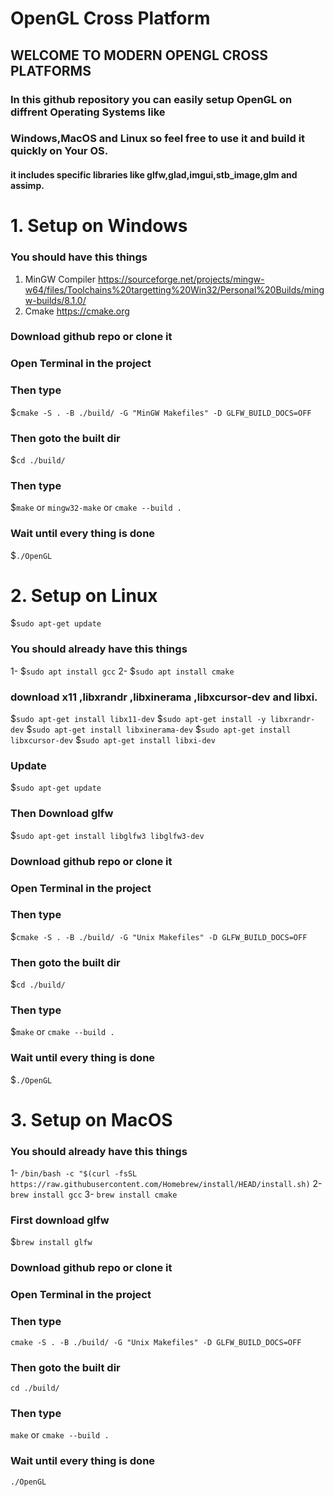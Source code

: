 # OpenGL Cross Platform
## WELCOME TO MODERN OPENGL CROSS PLATFORMS
### In this github repository you can easily setup OpenGL on diffrent Operating Systems like
### Windows,MacOS and Linux so feel free to use it and build it quickly on Your OS.
#### it includes specific libraries like glfw,glad,imgui,stb_image,glm and assimp.
# 1. Setup on Windows

### You should have this things
1. MinGW Compiler https://sourceforge.net/projects/mingw-w64/files/Toolchains%20targetting%20Win32/Personal%20Builds/mingw-builds/8.1.0/
2. Cmake https://cmake.org


### Download github repo or clone it
### Open Terminal in the project
### Then type 
$`cmake -S . -B ./build/ -G "MinGW Makefiles" -D GLFW_BUILD_DOCS=OFF`
### Then goto the built dir
$`cd ./build/`
### Then type
$`make` or `mingw32-make` or `cmake --build .`
### Wait until every thing is done
$`./OpenGL`

# 2. Setup on Linux 

$`sudo apt-get update`
### You should already have this things

1- $`sudo apt install gcc`
2- $`sudo apt install cmake`

### download x11 ,libxrandr ,libxinerama ,libxcursor-dev and libxi.
$`sudo apt-get install libx11-dev`
$`sudo apt-get install -y libxrandr-dev`
$`sudo apt-get install libxinerama-dev`
$`sudo apt-get install libxcursor-dev`
$`sudo apt-get install libxi-dev`

### Update
$`sudo apt-get update`

### Then Download glfw
$`sudo apt-get install libglfw3 libglfw3-dev`

### Download github repo or clone it
### Open Terminal in the project
### Then type 
$`cmake -S . -B ./build/ -G "Unix Makefiles" -D GLFW_BUILD_DOCS=OFF`
### Then goto the built dir
$`cd ./build/`
### Then type
$`make` or `cmake --build .`
### Wait until every thing is done
$`./OpenGL`


# 3. Setup on MacOS 
### You should already have this things

1- `/bin/bash -c "$(curl -fsSL https://raw.githubusercontent.com/Homebrew/install/HEAD/install.sh)`
2- `brew install gcc`
3- `brew install cmake`

### First download glfw
$`brew install glfw`
### Download github repo or clone it
### Open Terminal in the project
### Then type 
`cmake -S . -B ./build/ -G "Unix Makefiles" -D GLFW_BUILD_DOCS=OFF`
### Then goto the built dir
`cd ./build/`
### Then type
`make` or `cmake --build .`
### Wait until every thing is done
`./OpenGL`
